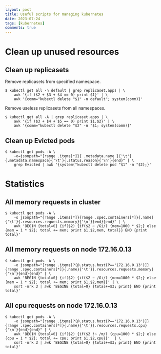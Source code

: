 ```yaml
---
layout: post
title: Useful scripts for managing kubernetes
date: 2023-07-24
tags: [kubernetes]
comments: true
---
```


# Clean up unused resources

## Clean up replicasets

Remove replicasets from specified namespace.

```shell
$ kubectl get all -n default | grep replicaset.apps | \
    awk '{if ($2 + $3 + $4 == 0) print $1}' | \
    awk '{comm="kubectl delete "$1" -n default"; system(comm)}'
```

Remove useless replicasets from all namespaces.

```shell
$ kubectl get all -A | grep replicaset.apps | \
    awk '{if ($3 + $4 + $5 == 0) print $1,$2}' | \
    awk '{comm="kubectl delete "$2" -n "$1; system(comm)}'
```

## Clean up Evicted pods

```shell
$ kubectl get pods -A \
    -o=jsonpath="{range .items[*]}{ .metadata.name }{'\t'}{.metadata.namespace}{'\t'}{.status.reason}{'\n'}{end}" | \
    grep Evicted | awk '{system("kubectl delete pod "$1" -n "$2);}'
```

# Statistics

## All memory requests in cluster

```shell
$ kubectl get pods -A \
    -o jsonpath="{range .items[*]}{range .spec.containers[*]}{.name}{'\t'}{.resources.requests.memory}{'\n'}{end}{end}" | \
    awk 'BEGIN {total=0} {if($2) {if($2 ~ /Gi/) {mem=1000 * $2;} else {mem = 1 * $2}; total += mem; print $1,$2,mem, total}} END {print total}'
```

## All memory requests on node 172.16.0.13

```shell
$ kubectl get pods -A \
    -o jsonpath="{range .items[?(@.status.hostIP=='172.16.0.13')]}{range .spec.containers[*]}{.name}{'\t'}{.resources.requests.memory}{'\n'}{end}{end}" | \
    awk 'BEGIN {total=0} {if($2) {if($2 ~ /Gi/) {mem=1000 * $2;} else {mem = 1 * $2}; total += mem; print $1,$2,mem}}' | \
    sort -nrk 3 | awk 'BEGINE {total=0} {total+=$3; print} END {print total}'
```

## All cpu requests on node 172.16.0.13

```shell
$ kubectl get pods -A \
    -o jsonpath="{range .items[?(@.status.hostIP=='172.16.0.13')]}{range .spec.containers[*]}{.name}{'\t'}{.resources.requests.cpu}{'\n'}{end}{end}" | \
    awk 'BEGIN {total=0} {if($2) {if($2 !~ /m/) {cpu=1000 * $2;} else {cpu = 1 * $2}; total += cpu; print $1,$2,cpu}}'  | \
    sort -nrk 3 | awk 'BEGINE {total=0} {total+=$3; print} END {print total}'
```